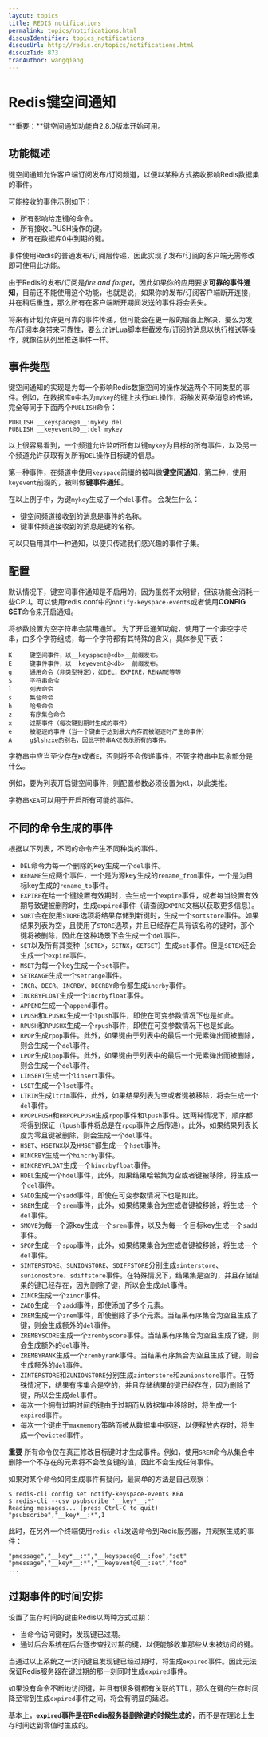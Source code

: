 ```yaml
---
layout: topics
title: REDIS notifications
permalink: topics/notifications.html
disqusIdentifier: topics_notifications
disqusUrl: http://redis.cn/topics/notifications.html
discuzTid: 873
tranAuthor: wangqiang
---
```


Redis键空间通知
===

**重要：**键空间通知功能自2.8.0版本开始可用。

功能概述
---

键空间通知允许客户端订阅发布/订阅频道，以便以某种方式接收影响Redis数据集的事件。

可能接收的事件示例如下：

* 所有影响给定键的命令。
* 所有接收LPUSH操作的键。
* 所有在数据库0中到期的键。

事件使用Redis的普通发布/订阅层传递，因此实现了发布/订阅的客户端无需修改即可使用此功能。

由于Redis的发布/订阅是*fire and forget*，因此如果你的应用要求**可靠的事件通知**，目前还不能使用这个功能，也就是说，如果你的发布/订阅客户端断开连接，并在稍后重连，那么所有在客户端断开期间发送的事件将会丢失。

将来有计划允许更可靠的事件传递，但可能会在更一般的层面上解决，要么为发布/订阅本身带来可靠性，要么允许Lua脚本拦截发布/订阅的消息以执行推送等操作，就像往队列里推送事件一样。

事件类型
---

键空间通知的实现是为每一个影响Redis数据空间的操作发送两个不同类型的事件。例如，在数据库`0`中名为`mykey`的键上执行`DEL`操作，将触发两条消息的传递，完全等同于下面两个`PUBLISH`命令：


    PUBLISH __keyspace@0__:mykey del
    PUBLISH __keyevent@0__:del mykey

以上很容易看到，一个频道允许监听所有以键`mykey`为目标的所有事件，以及另一个频道允许获取有关所有`DEL`操作目标键的信息。

第一种事件，在频道中使用`keyspace`前缀的被叫做**键空间通知**，第二种，使用`keyevent`前缀的，被叫做**键事件通知**。

在以上例子中，为键`mykey`生成了一个`del`事件。
会发生什么：

* 键空间频道接收到的消息是事件的名称。
* 键事件频道接收到的消息是键的名称。

可以只启用其中一种通知，以便只传递我们感兴趣的事件子集。

配置
---

默认情况下，键空间事件通知是不启用的，因为虽然不太明智，但该功能会消耗一些CPU。可以使用redis.conf中的`notify-keyspace-events`或者使用**CONFIG SET**命令来开启通知。

将参数设置为空字符串会禁用通知。
为了开启通知功能，使用了一个非空字符串，由多个字符组成，每一个字符都有其特殊的含义，具体参见下表：

    K     键空间事件，以__keyspace@<db>__前缀发布。
    E     键事件事件，以__keyevent@<db>__前缀发布。
    g     通用命令（非类型特定），如DEL，EXPIRE，RENAME等等
    $     字符串命令
    l     列表命令
    s     集合命令
    h     哈希命令
    z     有序集合命令
    x     过期事件（每次键到期时生成的事件）
    e     被驱逐的事件（当一个键由于达到最大内存而被驱逐时产生的事件）
    A     g$lshzxe的别名，因此字符串AKE表示所有的事件。

字符串中应当至少存在`K`或者`E`，否则将不会传递事件，不管字符串中其余部分是什么。

例如，要为列表开启键空间事件，则配置参数必须设置为`Kl`，以此类推。

字符串`KEA`可以用于开启所有可能的事件。

不同的命令生成的事件
---

根据以下列表，不同的命令产生不同种类的事件。

* `DEL`命令为每一个删除的key生成一个`del`事件。
* `RENAME`生成两个事件，一个是为源key生成的`rename_from`事件，一个是为目标key生成的`rename_to`事件。
* `EXPIRE`在给一个键设置有效期时，会生成一个`expire`事件，或者每当设置有效期导致键被删除时，生成`expired`事件（请查阅`EXPIRE`文档以获取更多信息）。
* `SORT`会在使用`STORE`选项将结果存储到新键时，生成一个`sortstore`事件。如果结果列表为空，且使用了`STORE`选项，并且已经存在具有该名称的键时，那个键将被删除，因此在这种场景下会生成一个`del`事件。
* `SET`以及所有其变种（`SETEX`，`SETNX`，`GETSET`）生成`set`事件。但是`SETEX`还会生成一个`expire`事件。
* `MSET`为每一个key生成一个`set`事件。
* `SETRANGE`生成一个`setrange`事件。
* `INCR`、`DECR`、`INCRBY`、`DECRBY`命令都生成`incrby`事件。
* `INCRBYFLOAT`生成一个`incrbyfloat`事件。
* `APPEND`生成一个`append`事件。
* `LPUSH`和`LPUSHX`生成一个`lpush`事件，即使在可变参数情况下也是如此。
* `RPUSH`和`RPUSHX`生成一个`rpush`事件，即使在可变参数情况下也是如此。
* `RPOP`生成`rpop`事件。此外，如果键由于列表中的最后一个元素弹出而被删除，则会生成一个`del`事件。
* `LPOP`生成`lpop`事件。此外，如果键由于列表中的最后一个元素弹出而被删除，则会生成一个`del`事件。
* `LINSERT`生成一个`linsert`事件。
* `LSET`生成一个`lset`事件。
* `LTRIM`生成`ltrim`事件，此外，如果结果列表为空或者键被移除，将会生成一个`del`事件。
* `RPOPLPUSH`和`BRPOPLPUSH`生成`rpop`事件和`lpush`事件。这两种情况下，顺序都将得到保证（`lpush`事件将总是在`rpop`事件之后传递）。此外，如果结果列表长度为零且键被删除，则会生成一个`del`事件。
* `HSET`、`HSETNX`以及`HMSET`都生成一个`hset`事件。
* `HINCRBY`生成一个`hincrby`事件。
* `HINCRBYFLOAT`生成一个`hincrbyfloat`事件。
* `HDEL`生成一个`hdel`事件，此外，如果结果哈希集为空或者键被移除，将生成一个`del`事件。
* `SADD`生成一个`sadd`事件，即使在可变参数情况下也是如此。
* `SREM`生成一个`srem`事件，此外，如果结果集合为空或者键被移除，将生成一个`del`事件。
* `SMOVE`为每一个源key生成一个`srem`事件，以及为每一个目标key生成一个`sadd`事件。
* `SPOP`生成一个`spop`事件，此外，如果结果集合为空或者键被移除，将生成一个`del`事件。
* `SINTERSTORE`、`SUNIONSTORE`、`SDIFFSTORE`分别生成`sinterstore`、`sunionostore`、`sdiffstore`事件。在特殊情况下，结果集是空的，并且存储结果的键已经存在，因为删除了键，所以会生成`del`事件。
* `ZINCR`生成一个`zincr`事件。
* `ZADD`生成一个`zadd`事件，即使添加了多个元素。
* `ZREM`生成一个`zrem`事件，即使删除了多个元素。当结果有序集合为空且生成了键，则会生成额外的`del`事件。
* `ZREMBYSCORE`生成一个`zrembyscore`事件。当结果有序集合为空且生成了键，则会生成额外的`del`事件。
* `ZREMBYRANK`生成一个`zrembyrank`事件。当结果有序集合为空且生成了键，则会生成额外的`del`事件。
* `ZINTERSTORE`和`ZUNIONSTORE`分别生成`zinterstore`和`zunionstore`事件。在特殊情况下，结果有序集合是空的，并且存储结果的键已经存在，因为删除了键，所以会生成`del`事件。
* 每次一个拥有过期时间的键由于过期而从数据集中移除时，将生成一个`expired`事件。
* 每次一个键由于`maxmemory`策略而被从数据集中驱逐，以便释放内存时，将生成一个`evicted`事件。

**重要** 所有命令仅在真正修改目标键时才生成事件。例如，使用`SREM`命令从集合中删除一个不存在的元素将不会改变键的值，因此不会生成任何事件。

如果对某个命令如何生成事件有疑问，最简单的方法是自己观察：

    $ redis-cli config set notify-keyspace-events KEA
    $ redis-cli --csv psubscribe '__key*__:*'
    Reading messages... (press Ctrl-C to quit)
    "psubscribe","__key*__:*",1

此时，在另外一个终端使用`redis-cli`发送命令到Redis服务器，并观察生成的事件：

    "pmessage","__key*__:*","__keyspace@0__:foo","set"
    "pmessage","__key*__:*","__keyevent@0__:set","foo"
    ...

过期事件的时间安排
---

设置了生存时间的键由Redis以两种方式过期：

* 当命令访问键时，发现键已过期。
* 通过后台系统在后台逐步查找过期的键，以便能够收集那些从未被访问的键。

当通过以上系统之一访问键且发现键已经过期时，将生成`expired`事件。因此无法保证Redis服务器在键过期的那一刻同时生成`expired`事件。

如果没有命令不断地访问键，并且有很多键都有关联的TTL，那么在键的生存时间降至零到生成`expired`事件之间，将会有明显的延迟。

基本上，**`expired`事件是在Redis服务器删除键的时候生成的**，而不是在理论上生存时间达到零值时生成的。
